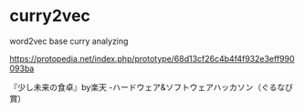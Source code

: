 # curry2vec

word2vec base curry analyzing

https://protopedia.net/index.php/prototype/68d13cf26c4b4f4f932e3eff990093ba

『少し未来の食卓』by楽天 -ハードウェア&ソフトウェアハッカソン（ぐるなび賞）
